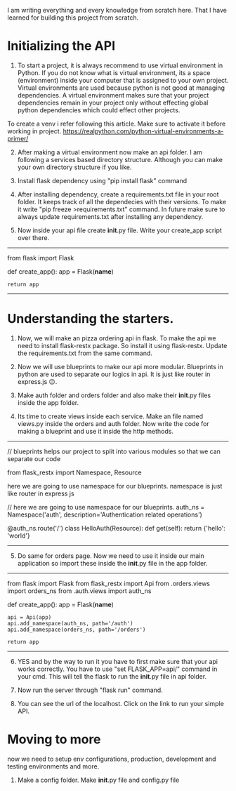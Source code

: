 I am writing everything and every knowledge from scratch here. That I have learned for building this project from scratch.

# Initializing the API

1. To start a project, it is always recommend to use virtual environment in Python. If you do not know what is virtual environment, its a space (environment) inside your computer that is assigned to your own project. Virtual environments are used because python is not good at managing dependencies. A virtual environment makes sure that your project dependencies remain in your project only without effecting global python dependencies which could effect other projects.

To create a venv i refer following this article. Make sure to activate it before working in project.
https://realpython.com/python-virtual-environments-a-primer/

2. After making a virtual environment now make an api folder. I am following a services based directory structure. Although you can make your own directory structure if you like.

3. Install flask dependency using "pip install flask" command

4. After installing dependency, create a requirements.txt file in your root folder. It keeps track of all the dependecies with their versions. To make it write "pip freeze >requirements.txt" command. In future make sure to always update requirements.txt after installing any dependency.

5. Now inside your api file create __init__.py file. Write your create_app script over there.

****************************************************
from flask import Flask

def create_app():
    app = Flask(__name__)

    return app
****************************************************

# Understanding the starters.

1. Now, we will make an pizza ordering api in flask. To make the api we need to install flask-restx package. So install it using flask-restx. Update the requirements.txt from the same command.

2. Now we will use blueprints to make our api more modular. Blueprints in python are used to separate our logics in api. It is just like router in express.js 😉. 

3. Make auth folder and orders folder and also make their __init__.py files inside the app folder.

4. Its time to create views inside each service. Make an file named views.py inside the orders and auth folder. Now write the code for making a blueprint and use it inside the http methods.

***************************************************

// blueprints helps our project to split into various modules so that we can separate our code

from flask_restx import Namespace, Resource

here we are going to use namespace for our blueprints.
namespace is just like router in express js

// here we are going to use namespace for our blueprints. 
auth_ns = Namespace('auth', description='Authentication related operations')


@auth_ns.route('/')
class HelloAuth(Resource):
    def get(self):
        return {'hello': 'world'}

***************************************************

5. Do same for orders page. Now we need to use it inside our main application so import these inside the __init__.py file in the app folder.

**************************************************************

from flask import Flask
from flask_restx import Api
from .orders.views import orders_ns
from .auth.views import auth_ns

def create_app():
    app = Flask(__name__)

    api = Api(app)
    api.add_namespace(auth_ns, path='/auth')
    api.add_namespace(orders_ns, path='/orders')

    return app

**************************************************************

6. YES and by the way to run it you have to first make sure that your api works correctly. You have to use "set FLASK_APP=api/" command in your cmd. This will tell the flask to run the __init__.py file in api folder.

7. Now run the server through "flask run" command.

8. You can see the url of the localhost. Click on the link to run your simple API.

# Moving to more 

now we need to setup env configurations, production, development and testing environments and more.

1. Make a config folder. Make __init__.py file and config.py file